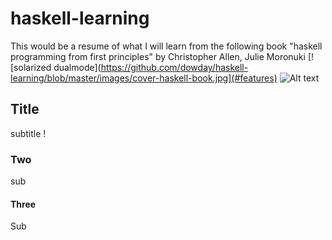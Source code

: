# haskell-learning
This would be a resume of what I will learn from the following book "haskell programming from first principles" by Christopher Allen, Julie Moronuki 
[![solarized dualmode](https://github.com/dowday/haskell-learning/blob/master/images/cover-haskell-book.jpg](#features)
![Alt text](/haskell-learning/images/img.jpg?raw=true "Optional Title")
## Title
subtitle !
### Two
sub

#### Three
Sub
